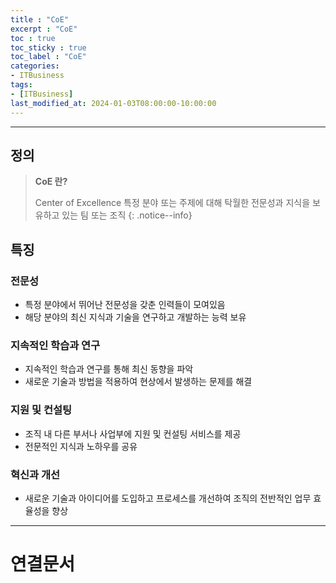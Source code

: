```yaml
---
title : "CoE"
excerpt : "CoE"
toc : true
toc_sticky : true
toc_label : "CoE"
categories:
- ITBusiness
tags:
- [ITBusiness]
last_modified_at: 2024-01-03T08:00:00-10:00:00
---
```

  
---
  
## 정의
> **CoE 란?**  
>
> Center of Excellence
> 특정 분야 또는 주제에 대해 탁월한 전문성과 지식을 보유하고 있는 팀 또는 조직 
{: .notice--info}  
  
## 특징
  
### 전문성
- 특정 분야에서 뛰어난 전문성을 갖춘 인력들이 모여있음
- 해당 분야의 최신 지식과 기술을 연구하고 개발하는 능력 보유
  
### 지속적인 학습과 연구
- 지속적인 학습과 연구를 통해 최신 동향을 파악
- 새로운 기술과 방법을 적용하여 현상에서 발생하는 문제를 해결
  
### 지원 및 컨설팅
- 조직 내 다른 부서나 사업부에 지원 및 컨설팅 서비스를 제공
- 전문적인 지식과 노하우를 공유
  
### 혁신과 개선
- 새로운 기술과 아이디어를 도입하고 프로세스를 개선하여 조직의 전반적인 업무 효율성을 향상

---
  
# 연결문서
